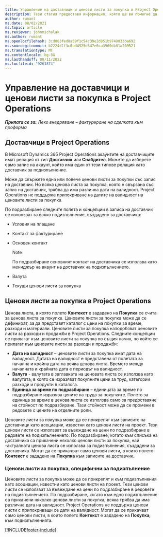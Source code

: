 ```yaml
---
title: Управление на доставчици и ценови листи за покупка в Project Operations
description: Тази статия предоставя информация, която ще ви помогне да създавате и поддържате данни за доставчици и ценови листи за покупка за подизпълнители.
author: rumant
ms.date: 08/02/2021
ms.topic: article
ms.reviewer: johnmichalak
ms.author: rumant
ms.openlocfilehash: 3cd883fed8a59f1c54c39e2d051b9748833ba692
ms.sourcegitcommit: b2224d1f3c0bd4925d647e6ca3960db81a209521
ms.translationtype: MT
ms.contentlocale: bg-BG
ms.lasthandoff: 08/11/2022
ms.locfileid: "9261874"
---
```

# <a name="vendor-and-purchase-price-list-management-in-project-operations"></a>Управление на доставчици и ценови листи за покупка в Project Operations


_**Прилага се за:** Леко внедряване – фактуриране на сделката към проформа_

## <a name="vendors-in-project-operations"></a>Доставчици в Project Operations

В Microsoft Dynamics 365 Project Operations акаунтите на доставчиците имат релация от тип **Доставчик** или **Снабдител**. Можете да изберете само запис на акаунт, който има един от тези типове релация като доставчик за подизпълнение.

Може да свържете една или повече ценови листи за покупки със запис на доставчик. Но всяка ценова листа за покупка, която е свързана със запис на доставчик, трябва да има различна дата на валидност. Project Operations не поддържа припокриване на датите на валидност на ценовите листи за покупка.

По подразбиране следните полета и концепции в записа на доставчик се използват за всяко подизпълнение, създадено за доставчика:

- Условия на плащане
- Контакт за фактуриране
- Основен контакт

    > [!NOTE]
    > По подразбиране основният контакт на доставчика се използва като мениджър на акаунт на доставчик на подизпълнението.

- Валута
- Текущи ценови листи за покупка

## <a name="purchase-price-lists-in-project-operations"></a>Ценови листи за покупка в Project Operations

Ценова листа, в която полето **Контекст** е зададено на **Покупка** се счита за ценова листа за покупка. Ценовите листи за покупка може да се дефинират, за да представят каталог с цени на покупки за време, разходи и материали. Ценовите листи за покупка наподобяват ценовите листи за разходи и продажби в Project Operations. Следните концепции се прилагат към ценовите листи за покупка по същия начин, по който се прилагат към ценовите листи за разходи и продажби:

- **Дата на валидност** – ценовите листи за покупка имат дата на валидност. Датата на валидност е представена от полетата за начална и крайна дата на всяка ценова листа. Времето между началната и крайната дата е периодът на валидност.
- **Валута** - валутата в заглавката на ценовата листа се използва като валутата, в която се изразяват покупните цени за труд, категории разходи и продукти в каталога.
- **Единица за време по подразбиране** – единицата за време по подразбиране изразява цените на труда за покупките. Полето за единица за време в ценова листа се използва само за предоставяне на стойност по подразбиране. Тази стойност може да се промени в редовете с цените на отделните роли.

Ценовите листи за покупка може да се прикрепят към записите на доставчици като асоциации, известни като ценови листи на проект. Тези ценови листи се използват за въвеждане на цени по подразбиране в редовете на подизпълнението. По подразбиране, когато към списъка на доставчика са прикачени няколко ценови листи за покупка, най -актуалната ценова листа се използва за подизпълнения, създадени за доставчика. Могат да се прикачват само ценови листи, в които полето **Контекст** е зададено на **Покупка** към записите на доставчик.

### <a name="subcontract-specific-purchase-price-lists"></a>Ценови листи за покупка, специфични за подизпълнение

Ценовите листи за покупка може да се прикрепят и към подизпълнения като асоциации, известни като ценови листи на проект. Тези ценови листи се използват за въвеждане на цени по подразбиране в редовете на подизпълнението. По подразбиране, когато към едно подизпълнение са прикачени няколко ценови листи за покупка, всяка трябва да има различна дата на валидност. Project Operations не поддържа ценови листи с припокриващи се дати на валидност. Могат да се прикачват само ценови листи, в които полето **Контекст** е зададено на **Покупка**, към подизпълненията.

[!INCLUDE[footer-include](../../includes/footer-banner.md)]
